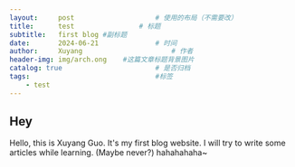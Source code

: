```yaml
---
layout:     post   				    # 使用的布局（不需要改）
title:      test 				# 标题 
subtitle:   first blog #副标题
date:       2024-06-21 				# 时间
author:     Xuyang						# 作者
header-img: img/arch.ong 	#这篇文章标题背景图片
catalog: true 						# 是否归档
tags:								#标签
    - test
---
```


## Hey
Hello, this is Xuyang Guo.
It's my first blog website.
I will try to write some articles while learning.
(Maybe never?) hahahahaha~